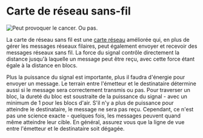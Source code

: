 # Carte de réseau sans-fil

![Peut provoquer le cancer. Ou pas.](oredict:oc:wlanCard)

La carte de réseau sans fil est une [carte réseau](lanCard.md) améliorée qui, en plus de gérer les messages réseaux filaires, peut également envoyer et recevoir des messages réseaux sans fil. La force du signal contrôle directement la distance jusqu'à laquelle un message peut être reçu, avec cette force étant égale à la distance en blocs.

Plus la puissance du signal est importante, plus il faudra d'énergie pour envoyer un message. Le terrain entre l'émetteur et le destinataire détermine aussi si le message sera correctement transmis ou pas. Pour traverser un bloc, la dureté du bloc est soustraite de la puissance du signal - avec un minimum de 1 pour les blocs d'air. S'il n'y a plus de puissance pour atteindre le destinataire, le message ne sera pas reçu. Cependant, ce n'est pas une science exacte - quelques fois, les messages peuvent quand même atteindre leur cible. En général, assurez vous que la ligne de vue entre l'émetteur et le destinataire soit dégagée.
